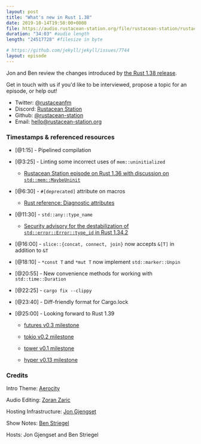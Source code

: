 ```yaml
---
layout: post
title: "What's new in Rust 1.38"
date: 2019-10-14T19:50:00+0000
file: https://audio.rustacean-station.org/file/rustacean-station/rustacean-station-e005-rust-1.38.0.mp3
duration: "34:03" #audio length
length: "24517728" #filesize in byte

# https://github.com/jekyll/jekyll/issues/7744
layout: episode
---
```


Jon and Ben review the changes introduced by [the Rust 1.38 release](https://blog.rust-lang.org/2019/09/26/Rust-1.38.0.html).

Get in touch with us if you'd like to be interviewed, propose a topic for an episode, or help out!

 - Twitter: [@rustaceanfm](https://twitter.com/rustaceanfm)
 - Discord: [Rustacean Station](https://discord.gg/cHc3Gyc)
 - Github: [@rustacean-station](https://github.com/rustacean-station/)
 - Email: [hello@rustacean-station.org](mailto:hello@rustacean-station.org)

### Timestamps & referenced resources

* [@1:15] - Pipelined compilation

* [@3:25] - Linting some incorrect uses of `mem::uninitialized`

    * [Rustacean Station episode on Rust 1.36 with discussion on `std::mem::MaybeUninit`](https://rustacean-station.org/episode/000-rust-1.36.0/)

* [@6:30] - `#[deprecated]` attribute on macros

    * [Rust reference: Diagnostic attributes](https://doc.rust-lang.org/stable/reference/attributes/diagnostics.html)

* [@11:30] - `std::any::type_name`

    * [Security advisory for the destabilization of `std::error::Error::type_id` in Rust 1.34.2](https://groups.google.com/d/msg/rustlang-security-announcements/aZabeCMUv70/-2Y6-SL6AQAJ)

* [@16:00] - `slice::{concat, connect, join}` now accepts `&[T]` in addition to `&T`

* [@18:10] - `*const T` and `*mut T` now implement `std::marker::Unpin`

* [@20:55] - New convenience methods for working with `std::time::Duration`

* [@22:25] - `cargo fix --clippy`

* [@23:40] - Diff-friendly format for Cargo.lock

* [@25:00] - Looking forward to Rust 1.39

    * [futures v0.3 milestone](https://github.com/rust-lang-nursery/futures-rs/milestone/2)

    * [tokio v0.2 milestone](https://github.com/tokio-rs/tokio/milestone/2)

    * [tower v0.1 milestone](https://github.com/tower-rs/tower/milestone/1)

    * [hyper v0.13 milestone](https://github.com/hyperium/hyper/milestone/5)



### Credits

Intro Theme: [Aerocity](https://twitter.com/AerocityMusic)

Audio Editing: [Zoran Zaric](https://twitter.com/zoranzaric)

Hosting Infrastructure: [Jon Gjengset](https://twitter.com/jonhoo/)

Show Notes: [Ben Striegel](https://twitter.com/bstrie/)

Hosts: Jon Gjengset and Ben Striegel
